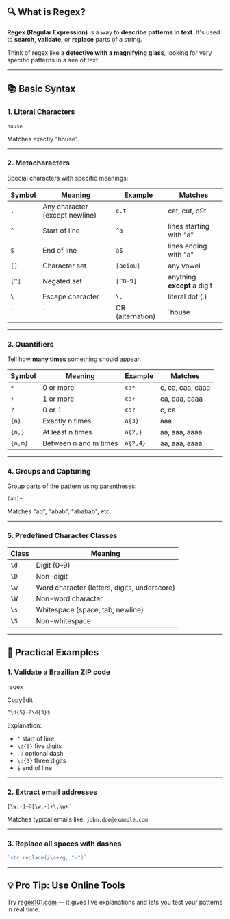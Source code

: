 ## 🔍 What is Regex?

**Regex (Regular Expression)** is a way to **describe patterns in text**. It's used to **search**, **validate**, or **replace** parts of a string.

Think of regex like a **detective with a magnifying glass**, looking for very specific patterns in a sea of text.

---
## 📚 Basic Syntax

### 1. **Literal Characters**

```regex
house
```
Matches exactly "house".

---

### 2. **Metacharacters**

Special characters with specific meanings:

| Symbol | Meaning                        | Example          | Matches                     |
| ------ | ------------------------------ | ---------------- | --------------------------- |
| `.`    | Any character (except newline) | `c.t`            | cat, cut, c9t               |
| `^`    | Start of line                  | `^a`             | lines starting with "a"     |
| `$`    | End of line                    | `a$`             | lines ending with "a"       |
| `[]`   | Character set                  | `[aeiou]`        | any vowel                   |
| `[^]`  | Negated set                    | `[^0-9]`         | anything **except** a digit |
| `\`    | Escape character               | `\.`             | literal dot (.)             |
| `      | `                              | OR (alternation) | `house                      |

---

### 3. **Quantifiers**

Tell how **many times** something should appear.

| Symbol  | Meaning               | Example  | Matches          |
| ------- | --------------------- | -------- | ---------------- |
| `*`     | 0 or more             | `ca*`    | c, ca, caa, caaa |
| `+`     | 1 or more             | `ca+`    | ca, caa, caaa    |
| `?`     | 0 or 1                | `ca?`    | c, ca            |
| `{n}`   | Exactly n times       | `a{3}`   | aaa              |
| `{n,}`  | At least n times      | `a{2,}`  | aa, aaa, aaaa    |
| `{n,m}` | Between n and m times | `a{2,4}` | aa, aaa, aaaa    |

---

### 4. **Groups and Capturing**

Group parts of the pattern using parentheses:

```regex
(ab)+
```

Matches "ab", "abab", "ababab", etc.

---

### 5. **Predefined Character Classes**

|Class|Meaning|
|---|---|
|`\d`|Digit (0–9)|
|`\D`|Non-digit|
|`\w`|Word character (letters, digits, underscore)|
|`\W`|Non-word character|
|`\s`|Whitespace (space, tab, newline)|
|`\S`|Non-whitespace|

---

## 🧪 Practical Examples

### 1. **Validate a Brazilian ZIP code**

regex

CopyEdit

`^\d{5}-?\d{3}$`

Explanation:

- `^` start of line
- `\d{5}` five digits
- `-?` optional dash
- `\d{3}` three digits
- `$` end of line

---

### 2. **Extract email addresses**

```regex
[\w.-]+@[\w.-]+\.\w+`
```
Matches typical emails like: `john.doe@example.com`

---

### 3. **Replace all spaces with dashes**

```js
`str.replace(/\s+/g, "-")`
```

---

## 💡 Pro Tip: Use Online Tools

Try [regex101.com](https://regex101.com) — it gives live explanations and lets you test your patterns in real time.